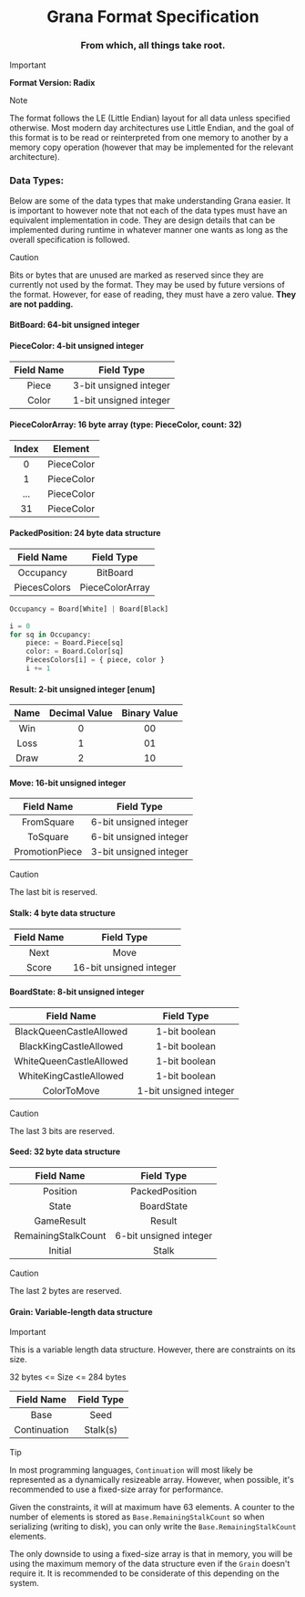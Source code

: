 <h1 align="center">Grana Format Specification</h1>

<h3 align="center">From which, all things take root.</h3>

> [!IMPORTANT]
> **Format Version: Radix**

> [!NOTE]
> The format follows the LE (Little Endian) layout for all data unless specified otherwise. Most modern day architectures use
Little Endian, and the goal of this format is to be read or reinterpreted from one memory to another by a memory copy
operation (however that may be implemented for the relevant architecture).

### Data Types:
Below are some of the data types that make understanding Grana easier. It is important to however note that not each of
the data types must have an equivalent implementation in code. They are design details that can be implemented during
runtime in whatever manner one wants as long as the overall specification is followed.

> [!CAUTION]
> Bits or bytes that are unused are marked as reserved since they are currently not used by the format. They may be used 
> by future versions of the format. However, for ease of reading, they must have a zero value. **They are not padding.**

#### BitBoard: 64-bit unsigned integer
#### PieceColor: 4-bit unsigned integer

| Field Name |       Field Type       |
|:----------:|:----------------------:|
|   Piece    | 3-bit unsigned integer |
|   Color    | 1-bit unsigned integer |

#### PieceColorArray: 16 byte array (type: PieceColor, count: 32)

| Index |  Element   |
|:-----:|:----------:|
|   0   | PieceColor |
|   1   | PieceColor |
|  ...  | PieceColor |
|  31   | PieceColor |

#### PackedPosition: 24 byte data structure

|  Field Name  |   Field Type    |
|:------------:|:---------------:|
|  Occupancy   |    BitBoard     |
| PiecesColors | PieceColorArray |

```python
Occupancy = Board[White] | Board[Black]
    
i = 0
for sq in Occupancy:
    piece: = Board.Piece[sq]
    color: = Board.Color[sq]
    PiecesColors[i] = { piece, color }
    i += 1
```
  
#### Result: 2-bit unsigned integer [enum]

| Name | Decimal Value | Binary Value |
|:----:|:-------------:|:------------:|
| Win  |       0       |      00      |
| Loss |       1       |      01      |
| Draw |       2       |      10      |

#### Move: 16-bit unsigned integer

|   Field Name   |       Field Type       |
|:--------------:|:----------------------:|
|   FromSquare   | 6-bit unsigned integer |
|    ToSquare    | 6-bit unsigned integer |
| PromotionPiece | 3-bit unsigned integer |

> [!CAUTION]
> The last bit is reserved.

#### Stalk: 4 byte data structure

| Field Name |       Field Type        |
|:----------:|:-----------------------:|
|    Next    |          Move           |
|   Score    | 16-bit unsigned integer |

#### BoardState: 8-bit unsigned integer

|       Field Name        |       Field Type       |
|:-----------------------:|:----------------------:|
| BlackQueenCastleAllowed |     1-bit boolean      |
| BlackKingCastleAllowed  |     1-bit boolean      |
| WhiteQueenCastleAllowed |     1-bit boolean      |
| WhiteKingCastleAllowed  |     1-bit boolean      |
|       ColorToMove       | 1-bit unsigned integer |

> [!CAUTION]
> The last 3 bits are reserved.

#### Seed: 32 byte data structure

|     Field Name      |       Field Type       |
|:-------------------:|:----------------------:|
|      Position       |     PackedPosition     |
|        State        |       BoardState       |
|     GameResult      |         Result         |
| RemainingStalkCount | 6-bit unsigned integer |
|       Initial       |         Stalk          |

> [!CAUTION]
> The last 2 bytes are reserved.

#### Grain: Variable-length data structure
> [!IMPORTANT]
> This is a variable length data structure. However, there are constraints on its size.
> 
> 32 bytes <= Size <= 284 bytes

|  Field Name  | Field Type |
|:------------:|:----------:|
|     Base     |    Seed    |
| Continuation |  Stalk(s)  |

> [!TIP]
> In most programming languages, `Continuation` will most likely be represented as a dynamically resizeable array. 
> However, when possible, it's recommended to use a fixed-size array for performance. 
> 
> Given the constraints, it will at maximum have 63 elements. A counter to the number of elements is stored as 
> `Base.RemainingStalkCount` so when serializing (writing to disk), you can only write the `Base.RemainingStalkCount` 
> elements. 
> 
> The only downside to using a fixed-size array is that in memory, you will be using the maximum memory of the data
> structure even if the `Grain` doesn't require it. It is recommended to be considerate of this depending on the system.
